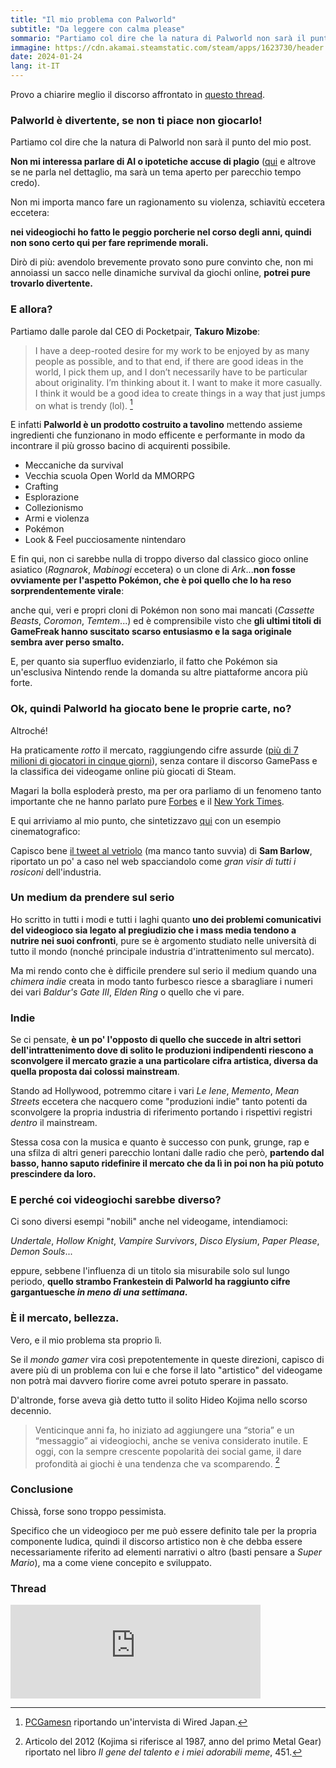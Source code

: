 ```yaml
---
title: "Il mio problema con Palworld"
subtitle: "Da leggere con calma please"
sommario: "Partiamo col dire che la natura di Palworld non sarà il punto del mio post."
immagine: https://cdn.akamai.steamstatic.com/steam/apps/1623730/header.jpg?t=1707904340
date: 2024-01-24
lang: it-IT
---
```


Provo a chiarire meglio il discorso affrontato in [questo thread](https://livellosegreto.it/@xabacadabra/111799486037497113).

### Palworld è divertente, se non ti piace non giocarlo!

Partiamo col dire che la natura di Palworld non sarà il punto del mio post.

**Non mi interessa parlare di AI o ipotetiche accuse di plagio** ([qui](https://dataconomy.com/2024/01/22/palworld-ai-art-controversy/) e altrove se ne parla nel dettaglio, ma sarà un tema aperto per parecchio tempo credo).

Non mi importa manco fare un ragionamento su violenza, schiavitù eccetera eccetera:

**nei videogiochi ho fatto le peggio porcherie nel corso degli anni, quindi non sono certo qui per fare reprimende morali.**

Dirò di più: avendolo brevemente provato sono pure convinto che, non mi annoiassi un sacco nelle dinamiche survival da giochi online, **potrei pure trovarlo divertente.**

### E allora?

Partiamo dalle parole dal CEO di Pocketpair, **Takuro Mizobe**:

> I have a deep-rooted desire for my work to be enjoyed by as many people as possible, and to that end, if there are good ideas in the world, I pick them up, and I don’t necessarily have to be particular about originality. I’m thinking about it. I want to make it more casually. I think it would be a good idea to create things in a way that just jumps on what is trendy (lol). [^Mizobe]

[^Mizobe]: [PCGamesn](https://www.pcgamesn.com/palworld/pocketpair-hollow-knight) riportando un'intervista di Wired Japan.

E infatti **Palworld è un prodotto costruito a tavolino** mettendo assieme ingredienti che funzionano in modo efficente e performante in modo da incontrare il più grosso bacino di acquirenti possibile.

- Meccaniche da survival
- Vecchia scuola Open World da MMORPG
- Crafting
- Esplorazione
- Collezionismo
- Armi e violenza
- Pokémon
- Look & Feel pucciosamente nintendaro

E fin qui, non ci sarebbe nulla di troppo diverso dal classico gioco online asiatico (_Ragnarok_, _Mabinogi_ eccetera) o un clone di _Ark_...**non fosse ovviamente per l'aspetto Pokémon, che è poi quello che lo ha reso sorprendentemente virale**:

anche qui, veri e propri cloni di Pokémon non sono mai mancati (_Cassette Beasts_, _Coromon_, _Temtem_...) ed è comprensibile visto che **gli ultimi titoli di GameFreak hanno suscitato scarso entusiasmo e la saga originale sembra aver perso smalto.**

E, per quanto sia superfluo evidenziarlo, il fatto che Pokémon sia un'esclusiva Nintendo rende la domanda su altre piattaforme ancora più forte.

### Ok, quindi Palworld ha giocato bene le proprie carte, no?

Altroché!

Ha praticamente _rotto_ il mercato, raggiungendo cifre assurde ([più di 7 milioni di giocatori in cinque giorni](https://www.gematsu.com/2024/01/palworld-early-access-sales-top-seven-million-in-five-days)), senza contare il discorso GamePass e la classifica dei videogame online più giocati di Steam.

Magari la bolla esploderà presto, ma per ora parliamo di un fenomeno tanto importante che ne hanno parlato pure [Forbes](https://www.forbes.com/sites/paultassi/2024/01/22/palworld-just-passed-dota-2-as-steams-third-biggest-game-everhow-why/) e il [New York Times](https://www.nytimes.com/2024/01/22/arts/palworld-pokemon-steam-release.html).

E qui arriviamo al mio punto, che sintetizzavo [qui](https://livellosegreto.it/@xabacadabra/111800393809906020) con un esempio cinematografico:

Capisco bene [il tweet al vetriolo](https://twitter.com/mrsambarlow/status/1748833427120402612) (ma manco tanto suvvia) di **Sam Barlow**, riportato un po' a caso nel web spacciandolo come _gran visir di tutti i rosiconi_ dell'industria.

### Un medium da prendere sul serio

Ho scritto in tutti i modi e tutti i laghi quanto **uno dei problemi comunicativi del videogioco sia legato al pregiudizio che i mass media tendono a nutrire nei suoi confronti**, pure se è argomento studiato nelle università di tutto il mondo (nonché principale industria d'intrattenimento sul mercato).

Ma mi rendo conto che è difficile prendere sul serio il medium quando una _chimera indie_ creata in modo tanto furbesco riesce a sbaragliare i numeri dei vari _Baldur's Gate III_, _Elden Ring_ o quello che vi pare.

### Indie

Se ci pensate, **è un po' l'opposto di quello che succede in altri settori dell'intrattenimento dove di solito le produzioni indipendenti riescono a sconvolgere il mercato grazie a una particolare cifra artistica, diversa da quella proposta dai colossi mainstream**.

Stando ad Hollywood, potremmo citare i vari _Le Iene_, _Memento_, _Mean Streets_ eccetera che nacquero come "produzioni indie" tanto potenti da sconvolgere la propria industria di riferimento portando i rispettivi registri _dentro_ il mainstream.

Stessa cosa con la musica e quanto è successo con punk, grunge, rap e una sfilza di altri generi parecchio lontani dalle radio che però, **partendo dal basso, hanno saputo ridefinire il mercato che da lì in poi non ha più potuto prescindere da loro.**

### E perché coi videogiochi sarebbe diverso?

Ci sono diversi esempi "nobili" anche nel videogame, intendiamoci: 

_Undertale_, _Hollow Knight_, _Vampire Survivors_, _Disco Elysium_, _Paper Please_, _Demon Souls_...

eppure, sebbene l'influenza di un titolo sia misurabile solo sul lungo periodo, **quello strambo Frankestein di Palworld ha raggiunto cifre gargantuesche _in meno di una settimana_.**

### È il mercato, bellezza.

Vero, e il mio problema sta proprio lì.

Se il _mondo gamer_ vira così prepotentemente in queste direzioni, capisco di avere più di un problema con lui e che forse il lato "artistico" del videogame non potrà mai davvero fiorire come avrei potuto sperare in passato.

D'altronde, forse aveva già detto tutto il solito Hideo Kojima nello scorso decennio.

> Venticinque anni fa, ho iniziato ad aggiungere una “storia” e un “messaggio” ai videogiochi, anche se veniva considerato inutile. E oggi, con la sempre crescente popolarità dei social game, il dare profondità ai giochi è una tendenza che va scomparendo. [^Kojima]

[^Kojima]: Articolo del 2012 (Kojima si riferisce al 1987, anno del primo Metal Gear) riportato nel libro _Il gene del talento e i miei adorabili meme_, 451.

### Conclusione

Chissà, forse sono troppo pessimista. 

Specifico che un videogioco per me può essere definito tale per la propria componente ludica, quindi il discorso artistico non è che debba essere necessariamente riferito ad elementi narrativi o altro (basti pensare a _Super Mario_), ma a come viene concepito e sviluppato.

### Thread

<iframe src="https://livellosegreto.it/@xabacadabra/111810542719414400/embed" class="mastodon-embed" style="max-width: 100%; border: 0" width="400" allowfullscreen="allowfullscreen"></iframe><script src="https://livellosegreto.it/embed.js" async="async"></script>

<mastodon-comments host="livellosegreto.it" user="xabacadabra" tootId="111810542719414400"></mastodon-comments>